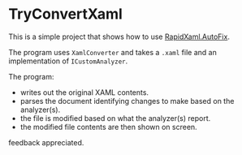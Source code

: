 # TryConvertXaml

This is a simple project that shows how to use 
[RapidXaml.AutoFix](https://www.nuget.org/packages/RapidXaml.AutoFix/).

The program uses `XamlConverter` and takes a `.xaml` file and an 
implementation of `ICustomAnalyzer`.

The program:
- writes out the original XAML contents.
- parses the document identifying changes to make based on the analyzer(s).
- the file is modified based on what the analyzer(s) report.
- the modified file contents are then shown on screen.

feedback appreciated.

